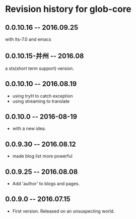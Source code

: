 # Revision history for glob-core

## 0.0.10.16 -- 2016.09.25

with lts-7.0 and emacs

## 0.0.10.15-并州 -- 2016.08

a sts(short term support) version.

## 0.0.10.10 -- 2016.08.19

* using tryH to catch exception
* using streaming to translate

## 0.0.10.0 -- 2016-08-19

* with a new idea.

## 0.0.9.30 -- 2016.08.12

* made blog list more powerful

## 0.0.9.25 -- 2016.08.08

* Add 'author' to blogs and pages.

## 0.0.9.0  -- 2016.07.15

* First version. Released on an unsuspecting world.
